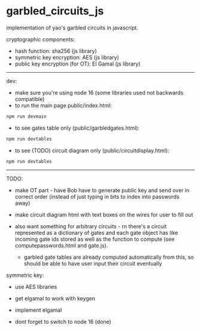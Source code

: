 # garbled_circuits_js

implementation of yao's garbled circuits in javascript.

cryptographic components:

- hash function: sha256 (js library)
- symmetric key encryption: AES (js library)
- public key encryption (for OT): El Gamal (js library)

---

dev:

- make sure you're using node 16 (some libraries used not backwards compatible)
- to run the main page public/index.html:

```bash
npm run devmain
```

- to see gates table only (public/garbledgates.html):

```bash
npm run devtables
```

- to see (TODO) circuit diagram only (public/circuitdisplay.html):

```bash
npm run devtables
```

---

TODO:

- make OT part - have Bob have to generate public key and send over in correct order (instead of just typing in bits to index into passwords away)
- make circuit diagram html with text boxes on the wires for user to fill out
- also want something for arbitrary circuits - rn there's a circuit represented as a dictionary of gates and each gate object has like incoming gate ids stored as well as the function to compute (see computepasswords.html and gate.js).

  - garbled gate tables are already computed automatically from this, so should be able to have user input their circuit eventually

symmetric key:

- use AES libraries

- get elgamal to work with keygen
- implement elgamal
- dont forget to switch to node 16 (done)
